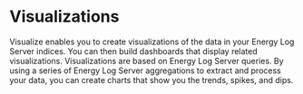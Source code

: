 # Visualizations #


Visualize enables you to create visualizations of the data
in your Energy Log Server indices. You can then build dashboards
that display related visualizations. Visualizations are based
on Energy Log Server queries. By using a series of Energy Log Server
aggregations to extract and process your data, you can create
charts that show you the trends, spikes, and dips.

